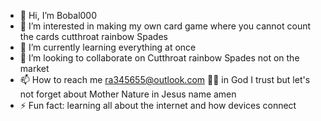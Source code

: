 - 👋 Hi, I’m Bobal000
- 👀 I’m interested in making my own card game where you cannot count the cards cutthroat rainbow Spades
- 🌱 I’m currently learning everything at once 
- 💞️ I’m looking to collaborate on Cutthroat rainbow Spades not on the market
- 📫 How to reach me ra345655@outlook.com 
🤪🤑 in God I trust but let's not forget about Mother Nature in Jesus name amen
- ⚡ Fun fact: learning all about the internet and how devices connect

<!---
BBobal000/BBobal000 is a ✨ special ✨ repository because its `README.md` (this file) appears on your GitHub profile.
You can click the Preview link to take a look at your changes.
--->
